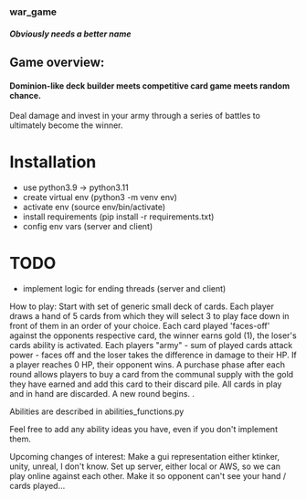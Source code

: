 ### war_game
##### Obviously needs a better name

## Game overview:
#### Dominion-like deck builder meets competitive card game meets random chance.
Deal damage and invest in your army through a series of battles to ultimately become the winner.

# Installation

- use python3.9 -> python3.11
- create virtual env (python3 -m venv env)
- activate env (source env/bin/activate)
- install requirements (pip install -r requirements.txt)
- config env vars (server and client)


# TODO
- implement logic for ending threads (server and client)

How to play:
Start with set of generic small deck of cards.
Each player draws a hand of 5 cards from which they will select 3 to play face down in front of them in an order of your choice.
Each card played 'faces-off' against the opponents respective card, the winner earns gold (1), the loser's cards ability is activated.
Each players "army" - sum of played cards attack power - faces off and the loser takes the difference in damage to their HP.
If a player reaches 0 HP, their opponent wins.
A purchase phase after each round allows players to buy a card from the communal supply with the gold they have earned and add this card to their discard pile.
All cards in play and in hand are discarded.
A new round begins. <Discard piles are shuffled into decks when decks are empty>.

Abilities are described in abilities_functions.py

Feel free to add any ability ideas you have, even if you don't implement them.

Upcoming changes of interest:
Make a gui representation either ktinker, unity, unreal, I don't know.
Set up server, either local or AWS, so we can play online against each other.
Make it so opponent can't see your hand / cards played...
